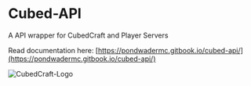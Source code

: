 # Cubed-API
A API wrapper for CubedCraft and Player Servers

Read documentation here: [https://pondwadermc.gitbook.io/cubed-api/](https://pondwadermc.gitbook.io/cubed-api/)

![CubedCraft-Logo](https://cubedcraft.com/uploads/server-icon.png)

